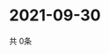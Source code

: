 # 2021-09-30
  共 0条

  <!-- BEGIN -->
  <!-- 最后更新时间Thu Sep 30 2021 20:03:41 GMT+0000 (Coordinated Universal Time) -->
  
  <!-- END -->
  
  